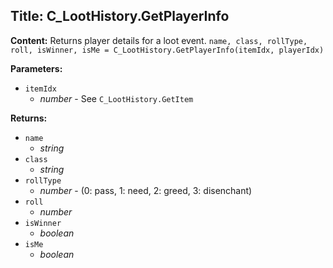 ## Title: C_LootHistory.GetPlayerInfo

**Content:**
Returns player details for a loot event.
`name, class, rollType, roll, isWinner, isMe = C_LootHistory.GetPlayerInfo(itemIdx, playerIdx)`

**Parameters:**
- `itemIdx`
  - *number* - See `C_LootHistory.GetItem`

**Returns:**
- `name`
  - *string*
- `class`
  - *string*
- `rollType`
  - *number* - (0: pass, 1: need, 2: greed, 3: disenchant)
- `roll`
  - *number*
- `isWinner`
  - *boolean*
- `isMe`
  - *boolean*